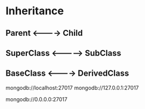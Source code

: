 # Inheritance

## Parent <----> Child

## SuperClass <-----> SubClass

## BaseClass <----> DerivedClass

mongodb://localhost:27017
mongodb://127.0.0.1:27017

mongodb://0.0.0.0:27017

